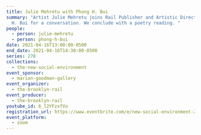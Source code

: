 ```yaml
---
title: Julie Mehretu with Phong H. Bui
summary: "Artist Julie Mehretu joins Rail Publisher and Artistic Director Phong
  H. Bui for a conversation. We conclude with a poetry reading. "
people:
  - person: julie-mehretu
  - person: phong-h-bui
date: 2021-04-16T13:00:00-0500
end_date: 2021-04-16T14:30:00-0500
series: 278
collections:
  - the-new-social-environment
event_sponsor:
  - marian-goodman-gallery
event_organizer:
  - the-brooklyn-rail
event_producer:
  - the-brooklyn-rail
youtube_id: 6_l2YFzxfVo
registration_url: https://www.eventbrite.com/e/new-social-environment-278-julie-mehretu-tickets-149054617373
event_platform:
  - zoom
---
```

